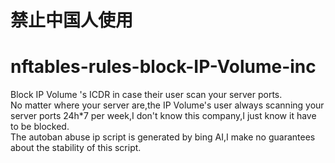 # 禁止中国人使用
# nftables-rules-block-IP-Volume-inc
Block IP Volume 's ICDR in case their user scan your server ports.  
No matter where your server are,the IP Volume's user always scanning your server ports 24h*7 per week,I don't know this company,I just know it have to be blocked.   
The autoban abuse ip script is generated by bing AI,I make no guarantees about the stability of this script.   
